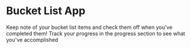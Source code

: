 # Bucket List App

Keep note of your bucket list items and check them off when you've completed them! Track your progress in the progress section to see what you've accomplished 





